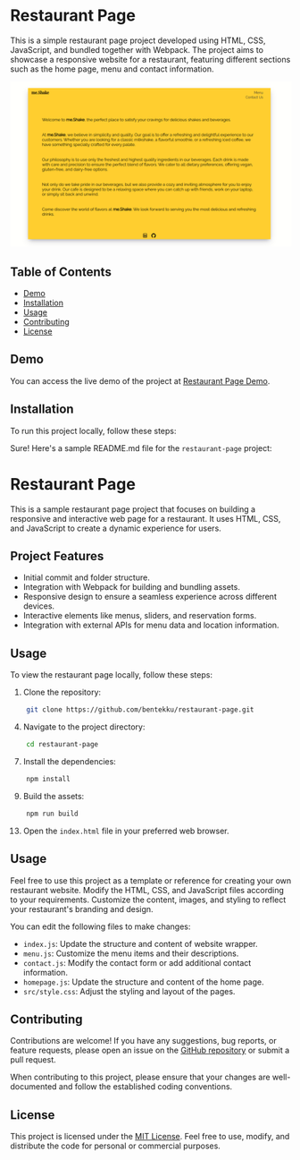 # Restaurant Page

This is a simple restaurant page project developed using HTML, CSS, JavaScript, and bundled together with Webpack. The project aims to showcase a responsive website for a restaurant, featuring different sections such as the home page, menu and contact information.

![Restaurant Page Preview](./preview.png)

## Table of Contents

- [Demo](#demo)
- [Installation](#installation)
- [Usage](#usage)
- [Contributing](#contributing)
- [License](#license)

## Demo

You can access the live demo of the project at [Restaurant Page Demo](https://bentekku.github.io/restaurant-page/).


## Installation

To run this project locally, follow these steps:

Sure! Here's a sample README.md file for the `restaurant-page` project:

# Restaurant Page

This is a sample restaurant page project that focuses on building a responsive and interactive web page for a restaurant. It uses HTML, CSS, and JavaScript to create a dynamic experience for users.

## Project Features

*   Initial commit and folder structure.
*   Integration with Webpack for building and bundling assets.
*   Responsive design to ensure a seamless experience across different devices.
*   Interactive elements like menus, sliders, and reservation forms.
*   Integration with external APIs for menu data and location information.

## Usage

To view the restaurant page locally, follow these steps:

1.  Clone the repository:
  ```bash
      git clone https://github.com/bentekku/restaurant-page.git
  ```
4.  Navigate to the project directory:
  ```bash
      cd restaurant-page
  ```
7.  Install the dependencies:
  ```bash
      npm install
  ```
9.  Build the assets:
  ```bash
      npm run build
  ```
13.  Open the `index.html` file in your preferred web browser.

## Usage

Feel free to use this project as a template or reference for creating your own restaurant website. Modify the HTML, CSS, and JavaScript files according to your requirements. Customize the content, images, and styling to reflect your restaurant's branding and design.

You can edit the following files to make changes:

- `index.js`: Update the structure and content of website wrapper.
- `menu.js`: Customize the menu items and their descriptions.
- `contact.js`: Modify the contact form or add additional contact information.
- `homepage.js`: Update the structure and content of the home page.
- `src/style.css`: Adjust the styling and layout of the pages.

## Contributing

Contributions are welcome! If you have any suggestions, bug reports, or feature requests, please open an issue on the [GitHub repository](https://github.com/bentekku/restaurant-page/issues) or submit a pull request.

When contributing to this project, please ensure that your changes are well-documented and follow the established coding conventions.

## License

This project is licensed under the [MIT License](LICENSE). Feel free to use, modify, and distribute the code for personal or commercial purposes.
